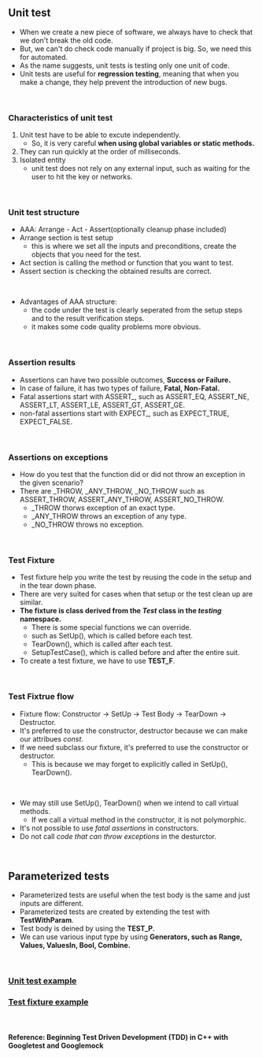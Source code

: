 ## Unit test
* When we create a new piece of software, we always have to check that we don't break the old code.
* But, we can't do check code manually if project is big. So, we need this for automated.
* As the name suggests, unit tests is testing only one unit of code.
* Unit tests are useful for __regression testing__, meaning that when you make a change, they help prevent the introduction of new bugs. 

</br>

### Characteristics of unit test
1.  Unit test have to be able to excute independently.
    * So, it is very careful __when using global variables or static methods.__
2. They can run quickly at the order of milliseconds.
3. Isolated entity
    * unit test does not rely on any external input, such as waiting for the user to hit the key or networks.

</br>

### Unit test structure
* AAA: Arrange - Act - Assert(optionally cleanup phase included)
* Arrange section is test setup 
    * this is where we set all the inputs and preconditions, create the objects that you need for the test.
* Act section is calling the method or function that you want to test.
* Assert section is checking the obtained results are correct.

</br>

* Advantages of AAA structure:
    * the code under the test is clearly seperated from the setup steps and to the result verification steps.
    * it makes some code quality problems more obvious.

</br>

### Assertion results
* Assertions can have two possible outcomes, __Success or Failure.__
* In case of failure, it has two types of failure, __Fatal, Non-Fatal.__
* Fatal assertions start with ASSERT_, such as ASSERT_EQ, ASSERT_NE, ASSERT_LT, ASSERT_LE, ASSERT_GT, ASSERT_GE.
* non-fatal assertions start with EXPECT_, such as EXPECT_TRUE, EXPECT_FALSE.

</br>

### Assertions on exceptions
* How do you test that the function did or did not throw an exception in the given scenario?
* There are _THROW, _ANY_THROW, _NO_THROW such as ASSERT_THROW, ASSERT_ANY_THROW, ASSERT_NO_THROW.
    * _THROW thorws exception of an exact type.
    * _ANY_THROW throws an exception of any type.
    * _NO_THROW throws no exception.

</br>

### Test Fixture
* Test fixture help you write the test by reusing the code in the setup and in the tear down phase.
* There are very suited for cases when that setup or the test clean up are similar.
* __The fixture is class derived from the _Test_ class in the _testing_ namespace.__
    * There is some special functions we can override. 
    * such as SetUp(), which is called before each test.
    * TearDown(), which is called after each test.
    * SetupTestCase(), which is called before and after the entire suit.
* To create a test fixture, we have to use __TEST_F__.

</br>

### Test Fixtrue flow
* Fixture flow: Constructor -> SetUp -> Test Body -> TearDown -> Destructor.
* It's preferred to use the constructor, destructor because we can make our attribues _const_.
* If we need subclass our fixture, it's preferred to use the constructor or destructor.
    * This is because we may forget to explicitly called in SetUp(), TearDown().

</br>

* We may still use SetUp(), TearDown() when we intend to call virtual methods.
    * If we call a virtual method in the constructor, it is not polymorphic.
* It's not possible to use _fatal assertions_ in constructors.
* Do not call _code that can throw exceptions_ in the desturctor.

</br>

## Parameterized tests
* Parameterized tests are useful when the test body is the same and just inputs are different.
* Parameterized tests are created by extending the test with __TestWithParam<T>__. 
* Test body is deined by using the __TEST_P__.
* We can use various input type by using __Generators, such as Range, Values, ValuesIn, Bool, Combine.__

</br>

### __[Unit test example](./unit_test.cc)__
### __[Test fixture example](./test_fixture.cc)__

</br>

#### Reference: Beginning Test Driven Development (TDD) in C++ with Googletest and Googlemock